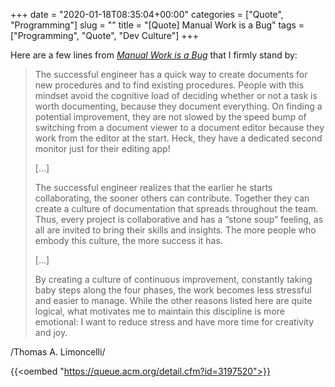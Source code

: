 +++
date = "2020-01-18T08:35:04+00:00"
categories = ["Quote", "Programming"]
slug = ""
title = "[Quote] Manual Work is a Bug"
tags = ["Programming", "Quote", "Dev Culture"]
+++

Here are a few lines from _[Manual Work is a Bug](https://queue.acm.org/detail.cfm?id=3197520)_ that I firmly stand by:

> The successful engineer has a quick way to create documents for new procedures and to find existing procedures. People with this mindset avoid the cognitive load of deciding whether or not a task is worth documenting, because they document everything. On finding a potential improvement, they are not slowed by the speed bump of switching from a document viewer to a document editor because they work from the editor at the start. Heck, they have a dedicated second monitor just for their editing app!
>
> […]
>
> The successful engineer realizes that the earlier he starts collaborating, the sooner others can contribute. Together they can create a culture of documentation that spreads throughout the team. Thus, every project is collaborative and has a “stone soup” feeling, as all are invited to bring their skills and insights. The more people who embody this culture, the more success it has.
>
> […]
>
> By creating a culture of continuous improvement, constantly taking baby steps along the four phases, the work becomes less stressful and easier to manage. While the other reasons listed here are quite logical, what motivates me to maintain this discipline is more emotional: I want to reduce stress and have more time for creativity and joy.

/Thomas A. Limoncelli/

{{<oembed "https://queue.acm.org/detail.cfm?id=3197520">}}
